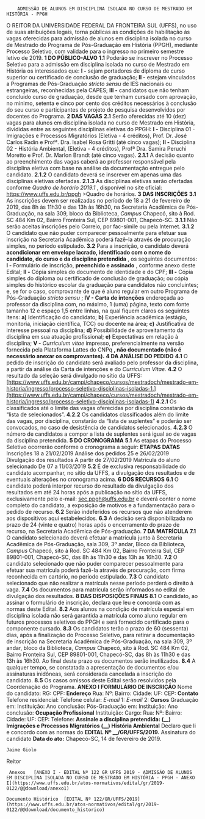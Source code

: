         ADMISSÃO DE ALUNOS EM DISCIPLINA ISOLADA NO CURSO DE MESTRADO EM HISTÓRIA - PPGH  

 O REITOR DA UNIVERSIDADE FEDERAL DA FRONTEIRA SUL (UFFS), no uso de suas atribuições legais, torna públicas as condições de habilitação às vagas oferecidas para admissão de alunos em disciplina isolada no curso de Mestrado do Programa de Pós-Graduação em História (PPGH), mediante Processo Seletivo, com validade para o ingresso no primeiro semestre letivo de 2019.  **1 DO PÚBLICO-ALVO** **1.1**  Poderão se inscrever no Processo Seletivo para a admissão em disciplina isolada no curso de Mestrado em História os interessados que: **I -**  sejam portadores de diploma de curso superior ou certificado de conclusão de graduação; **II -**  estejam vinculados a Programas de Pós-Graduação *stricto sensu*  de IES nacionais ou estrangeiras, reconhecidas pela CAPES; **III -**  candidatos que não tenham concluído curso de graduação, desde que tenham cursado com aprovação, no mínimo, setenta e cinco por cento dos créditos necessários à conclusão do seu curso e participantes de projeto de pesquisa desenvolvidos por docentes do Programa.  **2 DAS VAGAS** **2.1**  Serão oferecidas até 10 (dez) vagas para alunos em disciplina isolada no curso de Mestrado em História, divididas entre as seguintes disciplinas eletivas do PPGH: **I -**  Disciplina 01 - Imigrações e Processos Migratórios (Eletiva - 4 créditos), Prof. Dr. José Carlos Radin e Profª. Dra. Isabel Rosa Gritti (até cinco vagas); **II -**  Disciplina 02 - História Ambiental, (Eletiva - 4 créditos), Profª Dra. Samira Peruchi Moretto e Prof. Dr. Marlon Brandt (até cinco vagas). **2.1.1**  A decisão quanto ao preenchimento das vagas caberá ao professor responsável pela disciplina eletiva com base na análise da documentação entregue pelo candidato. **2.1.2**  O candidato deverá se inscrever em apenas uma das disciplinas eletivas ofertadas. **2.1.3**  As disciplinas eletivas serão ofertadas conforme *Quadro de horário 2019.1* , disponível no site oficial: <https://www.uffs.edu.br/ppgh> >Quadro de horários.  **3 DAS INSCRIÇÕES** **3.1**  As inscrições devem ser realizadas no período de 18 a 21 de fevereiro de 2019, das 8h às 11h30 e das 13h às 16h30, na Secretaria Acadêmica de Pós-Graduação, na sala 309, bloco da Biblioteca, *Campus*  Chapecó, sito à Rod. SC 484 Km 02, Bairro Fronteira Sul, CEP 89801-001, Chapecó-SC. **3.1.1**  Não serão aceitas inscrições pelo Correio, por fac-símile ou pela Internet. **3.1.2**  O candidato que não puder comparecer pessoalmente para efetuar sua inscrição na Secretaria Acadêmica poderá fazê-la através de procuração simples, no período estipulado. **3.2**  Para a inscrição, o candidato deverá **acondicionar em envelope lacrado, identificado com o nome do candidato, do curso e da disciplina pretendida** , os seguintes documentos: **I -**  Formulário de inscrição, **preenchido e assinado** , conforme anexo deste Edital; **II -**  Cópia simples do documento de identidade e do CPF; **III -**  Cópia simples do diploma ou certificado de conclusão de graduação; ou cópia simples do histórico escolar da graduação para candidatos não concluintes; e, se for o caso, comprovante de que é aluno regular em outro Programa de Pós-Graduação *stricto sensu* ; **IV - Carta de intenções** endereçada ao professor da disciplina com, no máximo, 1 (uma) página, texto com fonte tamanho 12 e espaço 1,5 entre linhas, na qual fiquem claros os seguintes itens: **a)**  Identificação do candidato; **b)**  Experiência acadêmica (estágio, monitoria, iniciação científica, TCC) ou docente na área; **c)**  Justificativa de interesse pessoal na disciplina; **d)**  Possibilidade de aproveitamento da disciplina em sua atuação profissional; **e)**  Expectativas em relação à disciplina; **V -**  *Curriculum vitae*  impresso, preferencialmente na versão fornecida pela Plataforma Lattes do CNPq **, não documentado (não é necessário anexar os comprovantes).**  **4 DA ANÁLISE DO PEDIDO** **4.1**  O pedido de inscrição do candidato será avaliado pelo professor da disciplina, a partir da análise da Carta de intenções e do *Curriculum Vitae.* **4.2**  O resultado da seleção será divulgado no sítio da UFFS: [https://www.uffs.edu.br/campi/chapeco/cursos/mestradoch/mestrado-em-historia/ingresso/processo-seletivo-disciplinas-isoladas-1.](https://www.uffs.edu.br/campi/chapeco/cursos/mestradoch/mestrado-em-historia/ingresso/processo-seletivo-disciplinas-isoladas-1) **4.2.1**  Os classificados até o limite das vagas oferecidas por disciplina constarão da “lista de selecionados”. **4.2.2**  Os candidatos classificados além do limite das vagas, por disciplina, constarão da “lista de suplentes” e poderão ser convocados, no caso de desistência de candidatos selecionados. **4.2.3**  O número de candidatos a compor a lista de suplentes será igual ao de vagas da disciplina pretendida.  **5 DO CRONOGRAMA** **5.1**  As etapas do Processo Seletivo ocorrerão conforme o cronograma a seguir:     **ETAPAS**   **DATAS**     Inscrições   18 a 21/02/2019     Análise dos pedidos   25 e 26/02/2019     Divulgação dos resultados   A partir de 27/02/2019     Matrícula do aluno selecionado   De 07 a 11/03/2019     **5.2**  É de exclusiva responsabilidade do candidato acompanhar, no sítio da UFFS, a divulgação dos resultados e de eventuais alterações no cronograma acima.  **6 DOS RECURSOS** **6.1**  O candidato poderá interpor recurso do resultado da divulgação dos resultados em até 24 horas após a publicação no sítio da UFFS, exclusivamente pelo e-mail: sec.ppgh@uffs.edu.br e deverá conter o nome completo do candidato, a exposição de motivos e a fundamentação para o pedido de recurso. **6.2**  Serão indeferidos os recursos que não atenderem aos dispositivos aqui estabelecidos. **6.3**  A decisão será disponibilizada no prazo de 24 (vinte e quatro) horas após o encerramento do prazo de recurso, na Secretaria Acadêmica de Pós-graduação.  **7 DA MATRÍCULA** **7.1**  O candidato selecionado deverá efetuar a matrícula junto à Secretaria Acadêmica de Pós-Graduação, sala 309, 3º andar, Bloco da Biblioteca, *Campus*  Chapecó, sito à Rod. SC 484 Km 02, Bairro Fronteira Sul, CEP 89801-001, Chapecó-SC, das 8h às 11h30 e das 13h às 16h30. **7.2**  O candidato selecionado que não puder comparecer pessoalmente para efetuar sua matrícula poderá fazê-la através de procuração, com firma reconhecida em cartório, no período estipulado. **7.3**  O candidato selecionado que não realizar a matrícula nesse período perderá o direito à vaga. **7.4**  Os documentos para matrícula serão informados no edital de divulgação dos resultados.  **8 DAS DISPOSIÇÕES FINAIS** **8.1**  O candidato, ao assinar o formulário de inscrição, declara que leu e concorda com as normas deste Edital. **8.2**  Aos alunos na condição de matrícula especial em disciplina isolada não será garantida a matrícula como aluno regular em futuros processos seletivos do PPGH e será fornecido certificado para o componente cursado. **8.3**  Os candidatos terão o prazo de 60 (sessenta) dias, após a finalização do Processo Seletivo, para retirar a documentação de inscrição na Secretaria Acadêmica de Pós-Graduação, na sala 309, 3º andar, bloco da Biblioteca, *Campus*  Chapecó, sito à Rod. SC 484 Km 02, Bairro Fronteira Sul, CEP 89801-001, Chapecó-SC, das 8h às 11h30 e das 13h às 16h30. Ao final deste prazo os documentos serão inutilizados. **8.4**  A qualquer tempo, se constatada a apresentação de documentos e/ou assinaturas inidôneas, será considerada cancelada a inscrição do candidato. **8.5**  Os casos omissos deste Edital serão resolvidos pela Coordenação do Programa.   **ANEXO I**  **FORMULÁRIO DE INSCRIÇÃO**      Nome do candidato:     RG:   CPF:     **Endereço**     Rua:     Nº:   Bairro:   Cidade:     UF:   CEP:     **Contato**     Telefone residencial:   Telefone celular:     *E-mail*  1:     *E-mail*  2:     **Cursos**     Graduação em:     Instituição:   Ano conclusão:     Pós-Graduação em:     Instituição:   Ano conclusão:     **Ocupação Profissional**     Instituição:     Cargo:     Rua:     Nº:   Bairro:   Cidade:     UF:   CEP:     Telefone:     **Assinale a disciplina pretendida: (\_\_) Imigrações e Processos Migratórios (\_\_) História Ambiental**               Declaro que li e concordo com as normas do **EDITAL Nº \_\_/GR/UFFS/2019.**   Assinatura do candidato    **Data do ato:** Chapecó-SC, 14 de fevereiro de 2019.   
 

    Jaime Giolo   
 Reitor 

     Anexos   [ANEXO I - EDITAL Nº 122 GR UFFS 2019 - ADMISSÃO DE ALUNOS EM DISCIPLINA ISOLADA NO CURSO DE MESTRADO EM HISTÓRIA - PPGH - ANEXO I](https://www.uffs.edu.br/atos-normativos/edital/gr/2019-0122/@@download/anexo1)  

    Documento Histórico  [EDITAL Nº 122/GR/UFFS/2019](https://www.uffs.edu.br/atos-normativos/edital/gr/2019-0122/@@download/documento_historico)     
      